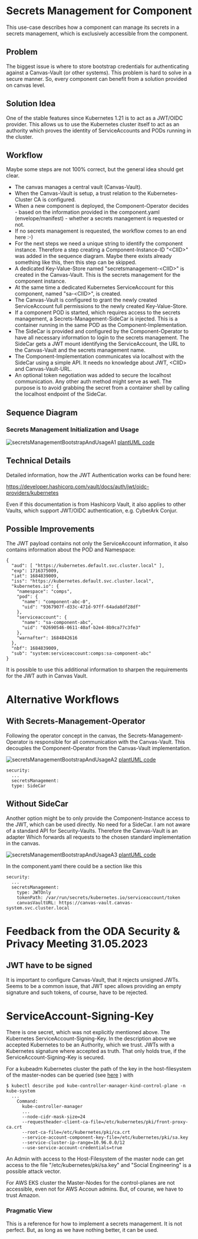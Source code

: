 # Secrets Management for Component

This use-case describes how a component can manage its secrets in a secrets management, which is exclusively accessible from the component.

## Problem

The biggest issue is where to store bootstrap credentials for authenticating against 
a Canvas-Vault (or other systems).
This problem is hard to solve in a secure manner. 
So, every component can benefit from a solution provided on canvas level.

## Solution Idea

One of the stable features since Kubernetes 1.21 is to act as a JWT/OIDC provider.
This allows us to use the Kubernetes cluster itself to act as an authority which proves 
the identity of ServiceAccounts and PODs running in the cluster.

## Workflow

Maybe some steps are not 100% correct, but the general idea should get clear. 

* The canvas manages a central vault (Canvas-Vault).
* When the Canvas-Vault is setup, a trust relation to the Kubernetes-Cluster CA is configured.
* When a new component is deployed, the Component-Operator decides - based on the information 
  provided in the component.yaml (envelope/manifest) - whether a secrets management is requested or not.
* If no secrets management is requested, the workflow comes to an end here   :-)
* For the next steps we need a unique string to identify the component instance.
  Therefore a step creating a Component-Instance-ID "&lt;CIID&gt;" was added in the 
  sequence diagram. Maybe there exists already something like this, 
  then this step can be skipped.
* A dedicated Key-Value-Store named "secretsmanagement-&lt;CIID&gt;" is created in the Canvas-Vault. 
  This is the secrets management for the component instance.
* At the same time a dedicated Kubernetes ServiceAccount for this component, 
  named "sa-&lt;CIID&gt;", is created.
* The Canvas-Vault is configured to grant the newly created ServiceAccount full permissions 
  to the newly created Key-Value-Store.
* If a component POD is started, which requires access to the secrets management, 
  a Secrets-Management-SideCar is injected. This is a container running in the same POD as the 
  Component-Implementation.
* The SideCar is provided and configured by the Component-Operator to have all necessary 
  information to login to the secrets management. The SideCar gets a JWT mount identifying 
  the ServiceAccount, the URL to the Canvas-Vault and the secrets management name.
* The Component-Implementation communicates via localhost with the SideCar using a simple API.
  It needs no knowledge about JWT, &lt;CIID&gt; and Canvas-Vault-URL.
* An optional token negotiation was added to secure the localhost communication.
  Any other auth method might serve as well.
  The purpose is to avoid grabbing the secret from a container shell by calling the localhost 
  endpoint of the SideCar.


## Sequence Diagram

### Secrets Management Initialization and Usage

![secretsManagementBootstrapAndUsageA1](http://www.plantuml.com/plantuml/proxy?cache=no&src=https://raw.githubusercontent.com/ODA-CANVAS-FORK/oda-canvas-component-vault/odaa-26/usecase-library/pumlFiles/secretsManagement-bootstrap-and-usage-alternative-1.puml)
[plantUML code](pumlFiles/secretsManagement-bootstrap-and-usage-alternative-1.puml)


## Technical Details

Detailed information, how the JWT Authentication works can be found here:

https://developer.hashicorp.com/vault/docs/auth/jwt/oidc-providers/kubernetes

Even if this documentation is from Hashicorp Vault, it also applies to other Vaults, which support JWT/OIDC authentication, e.g. CyberArk Conjur.

## Possible Improvements

The JWT payload contains not only the ServiceAccount information, it also contains information 
about the POD and Namespace:

```
{
  "aud": [ "https://kubernetes.default.svc.cluster.local" ],
  "exp": 1716375009,
  "iat": 1684839009,
  "iss": "https://kubernetes.default.svc.cluster.local",
  "kubernetes.io": {
    "namespace": "comps",
    "pod": {
      "name": "component-abc-0",
      "uid": "9367907f-d33c-471d-97ff-64ada8df28df"
    },
    "serviceaccount": {
      "name": "sa-component-abc",
      "uid": "02690546-0611-40af-b2e4-8b9ca77c3fe3"
    },
    "warnafter": 1684842616
  },
  "nbf": 1684839009,
  "sub": "system:serviceaccount:comps:sa-component-abc"
}
```

It is possible to use this additional information to sharpen the requirements for the JWT auth in Canvas Vault.


# Alternative Workflows

## With Secrets-Management-Operator

Following the operator concept in the canvas, the Secrets-Management-Operator is responsible for all communication with the Canvas-Vault.
This decouples the Component-Operator from the Canvas-Vault implementation.


![secretsManagementBootstrapAndUsageA2](http://www.plantuml.com/plantuml/proxy?cache=no&src=https://raw.githubusercontent.com/ODA-CANVAS-FORK/oda-canvas-component-vault/odaa-26/usecase-library/pumlFiles/secretsManagement-bootstrap-and-usage-alternative-2.puml)
[plantUML code](pumlFiles/secretsManagement-bootstrap-and-usage-alternative-2.puml)

```
security:
  ...
  secretsManagement:
  type: SideCar
```


## Without SideCar

Another option might be to only provide the Component-Instance access to the JWT, which can be used directly. No need for a SideCar.
I am not aware of a standard API for Security-Vaults. Therefore the Canvas-Vault is an adapter Which forwards all requests to 
the chosen standard implementation in the canvas.

![secretsManagementBootstrapAndUsageA3](http://www.plantuml.com/plantuml/proxy?cache=no&src=https://raw.githubusercontent.com/ODA-CANVAS-FORK/oda-canvas-component-vault/odaa-26/usecase-library/pumlFiles/secretsManagement-bootstrap-and-usage-alternative-3.puml)
[plantUML code](pumlFiles/secretsManagement-bootstrap-and-usage-alternative-3.puml)

In the component.yaml there could be a section like this

```
security:
  ...
  secretsManagement:
    type: JWTOnly
    tokenPath: /var/run/secrets/kubernetes.io/serviceaccount/token
    canvasVaultURL: https://canvas-vault.canvas-system.svc.cluster.local
```
    
# Feedback from the ODA Security & Privacy Meeting 31.05.2023

## JWT have to be signed

It is important to configure Canvas-Vault, that it rejects unsigned JWTs. 
Seems to be a common issue, that JWT spec allows providing an empty signature and such tokens, of course, have to be rejected.


# ServiceAccount-Signing-Key

There is one secret, which was not explicitly mentioned above. The Kubernetes ServiceAccount-Signing-Key. 
In the description above we accepted Kubernetes to be an Authority, which we trust.
JWTs with a Kubernetes signature where accepted as truth. 
That only holds true, if the ServiceAccount-Signing-Key is secured.

For a kubeadm Kubernetes cluster the path of the key in the host-filesystem of the master-nodes can be 
queried (see [here](https://stackoverflow.com/questions/61243223/kubernetes-service-account-signing-key) ) with

```
$ kubectl describe pod kube-controller-manager-kind-control-plane -n kube-system
  ... 
    Command:
      kube-controller-manager
      ...
      --node-cidr-mask-size=24
      --requestheader-client-ca-file=/etc/kubernetes/pki/front-proxy-ca.crt
      --root-ca-file=/etc/kubernetes/pki/ca.crt
      --service-account-component-key-file=/etc/kubernetes/pki/sa.key
      --service-cluster-ip-range=10.96.0.0/12
      --use-service-account-credentials=true
```

An Admin with access to the Host-Filesystem of the master node can get access to the file 
"/etc/kubernetes/pki/sa.key" and "Social Engineering" is a possible attack vector.

For AWS EKS cluster the Master-Nodes for the control-planes are not accessible, even not for AWS Accoun admins.
But, of course, we have to trust Amazon. 

### Pragmatic View

This is a reference for how to implement a secrets management. It is not perfect.
But, as long as we have nothing better, it can be used.
